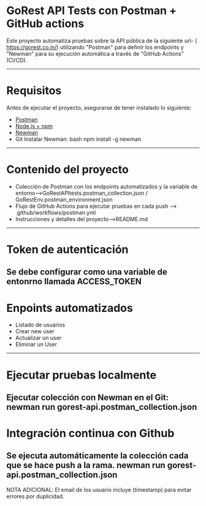 # GoRest API Tests con Postman + GitHub actions

Este proyecto automatiza pruebas sobre la API pública de la siguiente url- ( https://gorest.co.in/) 
utilizando "Postman" para definir los endpoints y "Newman" para su ejecución automática a través de "GitHub Actions" (CI/CD).

------------------------------------------------------------------------------------------------------------------------------

# Requisitos

Antes de ejecutar el proyecto, asegurarse de tener instalado lo siguiente:

- [Postman](https://www.postman.com/downloads/)
- [Node.js + npm](https://nodejs.org/)
- [Newman](https://www.npmjs.com/package/newman)
- Git
Instalar Newman:
bash
npm install -g newman
-------------------------------------------------------------------------------------------------------------------------------
# Contenido del proyecto

- Colección de Postman con los endpoints automatizados y la variable de entorno-->GoRestAPItests.postman_collection.json / GoRestEnv.postman_environment.json	
- Flujo de GitHub Actions para ejecutar pruebas en cada push --> .github/workflows/postman.yml	
- Instrucciones y detalles del proyecto-->README.md
--------------------------------------------------------------------------------------------------------------------------------
# Token de autenticación
Se debe configurar como una variable de entonrno llamada ACCESS_TOKEN
--------------------------------------------------------------------------------------------------------------------------------
# Enpoints automatizados
- Listado de usuarios
- Crear new user
- Actualizar un user
- Eliminar un User
----------------------------------------------------------------------------------------------------------------------------------
# Ejecutar pruebas localmente
Ejecutar colección con Newman en el Git: newman run gorest-api.postman_collection.json
----------------------------------------------------------------------------------------------------------------------------------
# Integración continua con Github
Se ejecuta automáticamente la colección cada que se hace push a la rama.
newman run gorest-api.postman_collection.json
---------------------------------------------------------------------------------------------------------------------------------
NOTA ADICIONAL:
El email de los usuario incluye (timestamp) para evitar errores por duplicidad.
